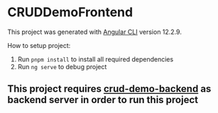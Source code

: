 # CRUDDemoFrontend

This project was generated with [Angular CLI](https://github.com/angular/angular-cli) version 12.2.9.

How to setup project:
1. Run ```pnpm install``` to install all required dependencies
2. Run ```ng serve``` to debug project

## This project requires [crud-demo-backend](https://github.com/xyperia/crud-demo-backend) as backend server in order to run this project
